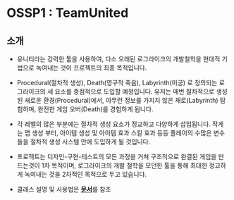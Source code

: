 # OSSP1 : TeamUnited

## 소개

- 유니티라는 강력한 툴을 사용하여, 다소 오래된 로그라이크의 개발철학을 현대적 기법으로 녹여내는 것이 프로젝트의 최종 목적입니다.

- Procedural(절차적 생성), Death(영구적 죽음), Labyrinth(미궁) 로 정의되는 로그라이크의 세 요소를 중점적으로 도입할 예정입니다. 유저는 매번 절차적으로 생성된 새로운 환경(Procedural)에서, 아무런 정보를 가지지 않은 채로(Labyrinth) 탐험하며, 완전한 게임 오버(Death)를 경험하게 됩니다.

- 각 레벨의 많은 부분에는 절차적 생성 요소가 정교하고 다양하게 삽입됩니다. 작게는 맵 생성 부터, 아이템 생성 및 아이템 효과 스킬 효과 등등 플레이의 수많은 변수들을 절차적 생성 시스템 안에 도입하게 될 것입니다.

- 프로젝트는 디자인-구현-테스트의 모든 과정을 거쳐 구조적으로 완결된 게임을 만드는것이 1차 목적이며, 로그라이크의 개발 철학을 모던한 툴을 통해 최대한 정교하게 녹여내는 것을 2차적인 목적으로 두고 있습니다.

- 클래스 설명 및 사용법은 <b>[문서](https://docs.google.com/spreadsheets/d/1PVZchS14VfmCkylUdj8NwkVeO3vs1CFWEiR1zr4sDdg/edit#gid=415600084)</b>를 참조

